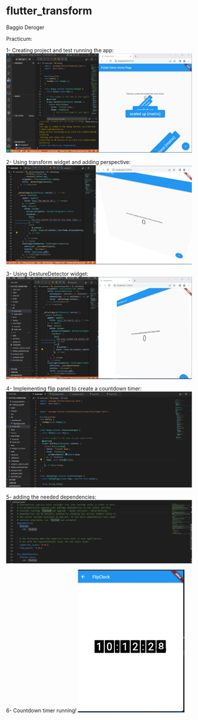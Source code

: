 # flutter_transform

Baggio Deroger

Practicum:

1- Creating project and test running the app:
![Installation](images/result1.PNG)

2- Using transform widget and adding perspective:
![Installation](images/result2.PNG)

3- Using GestureDetector widget:
![Installation](images/result3.PNG)

4- Implementing flip panel to create a countdown timer:
![Installation](images/result4.PNG)

5- adding the needed dependencies:
![Installation](images/result6.PNG)

6- Countdown timer running!
![Installation](images/result5.PNG)

